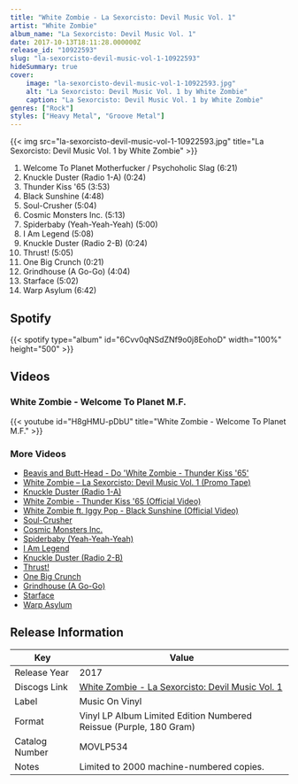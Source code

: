 ```yaml
---
title: "White Zombie - La Sexorcisto: Devil Music Vol. 1"
artist: "White Zombie"
album_name: "La Sexorcisto: Devil Music Vol. 1"
date: 2017-10-13T18:11:28.000000Z
release_id: "10922593"
slug: "la-sexorcisto-devil-music-vol-1-10922593"
hideSummary: true
cover:
    image: "la-sexorcisto-devil-music-vol-1-10922593.jpg"
    alt: "La Sexorcisto: Devil Music Vol. 1 by White Zombie"
    caption: "La Sexorcisto: Devil Music Vol. 1 by White Zombie"
genres: ["Rock"]
styles: ["Heavy Metal", "Groove Metal"]
---
```


{{< img src="la-sexorcisto-devil-music-vol-1-10922593.jpg" title="La Sexorcisto: Devil Music Vol. 1 by White Zombie" >}}

<!-- section break -->

1. Welcome To Planet Motherfucker / Psychoholic Slag (6:21)
2. Knuckle Duster (Radio 1-A) (0:24)
3. Thunder Kiss '65 (3:53)
4. Black Sunshine (4:48)
5. Soul-Crusher (5:04)
6. Cosmic Monsters Inc. (5:13)
7. Spiderbaby (Yeah-Yeah-Yeah) (5:00)
8. I Am Legend (5:08)
9. Knuckle Duster (Radio 2-B) (0:24)
10. Thrust! (5:05)
11. One Big Crunch (0:21)
12. Grindhouse (A Go-Go) (4:04)
13. Starface (5:02)
14. Warp Asylum (6:42)

<!-- section break -->


## Spotify
{{< spotify type="album" id="6Cvv0qNSdZNf9o0j8EohoD" width="100%" height="500" >}}



## Videos
### White Zombie - Welcome To Planet M.F.
{{< youtube id="H8gHMU-pDbU" title="White Zombie - Welcome To Planet M.F." >}}<br>

### More Videos

- [Beavis and Butt-Head - Do 'White Zombie - Thunder Kiss '65'](https://www.youtube.com/watch?v=NucbEh8vK7I)
- [White Zombie – La Sexorcisto: Devil Music Vol. 1 (Promo Tape)](https://www.youtube.com/watch?v=MdVB5fXEFY0)
- [Knuckle Duster (Radio 1-A)](https://www.youtube.com/watch?v=TdKMLrGpcgA)
- [White Zombie - Thunder Kiss '65 (Official Video)](https://www.youtube.com/watch?v=yPNFVj-pISU)
- [White Zombie ft. Iggy Pop - Black Sunshine (Official Video)](https://www.youtube.com/watch?v=sqPClltS5k8)
- [Soul-Crusher](https://www.youtube.com/watch?v=8izPzFRDYPQ)
- [Cosmic Monsters Inc.](https://www.youtube.com/watch?v=lgNf3Y3NGXw)
- [Spiderbaby (Yeah-Yeah-Yeah)](https://www.youtube.com/watch?v=PLP9SjkaTDM)
- [I Am Legend](https://www.youtube.com/watch?v=GIIogW9TIRY)
- [Knuckle Duster (Radio 2-B)](https://www.youtube.com/watch?v=uGquavnWMOM)
- [Thrust!](https://www.youtube.com/watch?v=3g6AgWNcc4E)
- [One Big Crunch](https://www.youtube.com/watch?v=oUfr7Hhd-Jg)
- [Grindhouse (A Go-Go)](https://www.youtube.com/watch?v=iEGLwoi_x6A)
- [Starface](https://www.youtube.com/watch?v=mGHQ6_-jK_A)
- [Warp Asylum](https://www.youtube.com/watch?v=8Ni6q-qHn04)


## Release Information
|  Key           | Value                                                |
| ---------------| ---------------------------------------------------- |
| Release Year   | 2017                                   |
| Discogs Link   | [White Zombie - La Sexorcisto: Devil Music Vol. 1](https://www.discogs.com/release/10922593-White-Zombie-La-Sexorcisto-Devil-Music-Vol-1) |
| Label          | Music On Vinyl |
| Format         | Vinyl LP Album Limited Edition Numbered Reissue (Purple, 180 Gram) |
| Catalog Number | MOVLP534 |
| Notes | Limited to 2000 machine-numbered copies. |